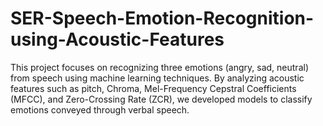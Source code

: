 # SER-Speech-Emotion-Recognition-using-Acoustic-Features
This project focuses on recognizing three emotions (angry, sad, neutral) from speech using machine learning techniques. By analyzing acoustic features such as pitch, Chroma, Mel-Frequency Cepstral Coefficients (MFCC), and Zero-Crossing Rate (ZCR), we developed models to classify emotions conveyed through verbal speech. 

